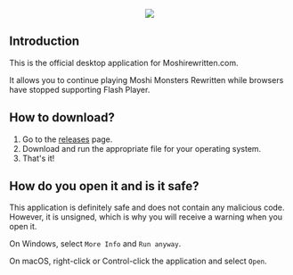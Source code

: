 <p align="center"><a href="https://moshirewritten.com"><img src="https://i.imgur.com/FKI7Og6.png"></a></p>

## Introduction

This is the official desktop application for Moshirewritten.com.

It allows you to continue playing Moshi Monsters Rewritten while browsers have stopped supporting Flash Player.

## How to download?

1. Go to the [releases](https://github.com/teampanfu/mmr-desktop/releases/latest) page.
2. Download and run the appropriate file for your operating system.
3. That's it!

## How do you open it and is it safe?

This application is definitely safe and does not contain any malicious code. However, it is unsigned, which is why you will receive a warning when you open it.

On Windows, select `More Info` and `Run anyway`.

On macOS, right-click or Control-click the application and select `Open`.
